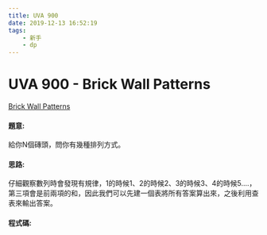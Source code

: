 ```yaml
---
title: UVA 900
date: 2019-12-13 16:52:19
tags:
    - 新手
    - dp
---
```

# UVA 900 - Brick Wall Patterns
[Brick Wall Patterns](https://onlinejudge.org/external/9/900.pdf)


#### 題意:
給你N個磚頭，問你有幾種排列方式。
<!-- more -->
#### 思路:
仔細觀察數列時會發現有規律，1的時候1、2的時候2、3的時候3、4的時候5....，第三項會是前兩項的和，因此我們可以先建一個表將所有答案算出來，之後利用查表來輸出答案。

#### 程式碼:
<script src="https://gist.github.com/Daviswww/d3dd936f31d55be2205f5f8be4576bff.js"></script>